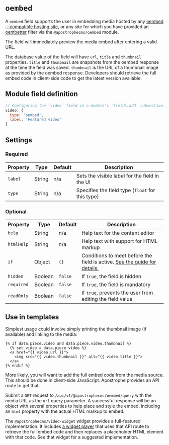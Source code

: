 # `oembed`

A `oembed` field supports the user in embedding media hosted by any [oembed—compatible hosting site](https://oembed.com/#section7), or any site for which you have provided an [oembetter](https://github.com/apostrophecms/oembetter) filter via the `@apostrophecms/oembed` module. <!-- TODO: document oembetter config for 3.x -->

The field will immediately preview the media embed after entering a valid URL.

The database value of the field will have `url`, `title` and `thumbnail` properties. `title` and `thumbnail` are snapshots from the oembed response at the time the field was saved. `thumbnail` is the URL of a thumbnail image as provided by the oembed response. Developers should retrieve the full embed code in client-side code to get the latest version available.

<!-- TODO: Update following module reference addition. -->
<!-- [apostrophe-oembed](/reference/modules/apostrophe-oembed/README.md) provides browser-side methods to display the video. See the [apostrophe-video-widgets](/reference/modules/apostrophe-video-widgets/README.md) source code for an example of using these methods to play a video in a `div` element. -->

## Module field definition

```javascript
// Configuring the `video` field in a module's `fields.add` subsection:
video: {
  type: 'oembed',
  label: 'Featured video'
}
```

## Settings

### Required

|  Property | Type   | Default | Description |
|-----------|-----------|-----------|-----------|
|`label` | String | n/a | Sets the visible label for the field in the UI |
|`type` | String | n/a | Specifies the field type (`float` for this type) |

### Optional

|  Property | Type   | Default | Description |
|-----------|-----------|-----------|-----------|
|`help` | String | n/a | Help text for the content editor |
|`htmlHelp` | String | n/a | Help text with support for HTML markup |
|`if` | Object | `{}` | Conditions to meet before the field is active. [See the guide for details.](/guide/conditional-fields) |
|`hidden` | Boolean | `false` | If `true`, the field is hidden |
|`required` | Boolean | `false` | If `true`, the field is mandatory |
|`readOnly` | Boolean | `false` | If `true`, prevents the user from editing the field value |

<!-- TODO: The following settings are likely to return, but are not yet implemented. -->
<!-- |contextual | Boolean | false | If `true`, it will prevent the field from appearing in the editor modal | -->

## Use in templates

Simplest usage could involve simply printing the thumbnail image (if available) and linking to the media:

```django
{% if data.piece.video and data.piece.video.thumbnail %}
  {% set video = data.piece.video %}
  <a href="{{ video.url }}">
    <img src="{{ video.thumbnail }}" alt="{{ video.title }}">
  </a>
{% endif %}
```

More likely, you will want to add the full embed code from the media source. This should be done in client-side JavaScript. Apostrophe provides an API route to get that.

<!-- TODO: link to the oembed module's API route reference when available. -->
Submit a `GET` request to `/api/v1/@apostrophecms/oembed/query` with the media URL as the `url` query parameter. A successful response will be an object with several properties to help place and style the embed, including an `html` property with the actual HTML markup to embed.

The `@apostrophecms/video-widget` widget provides a full-featured implementation. It includes [a widget player](https://github.com/apostrophecms/apostrophe/blob/de46fc3fd540e2e36faaedada13039cb767d9949/modules/%40apostrophecms/video-widget/ui/public/video.js#L1) that uses that API route to retrieve the full embed code and then replaces a placeholder HTML element with that code. See that widget for a suggested implementation.
<!-- TODO: Update with a link to the main branch once stable -->
